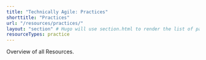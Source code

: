 ```yaml
---
title: "Technically Agile: Practices"
shorttitle: "Practices"
url: "/resources/practices/"
layout: "section" # Hugo will use section.html to render the list of pages
resourceTypes: practice
---
```


Overview of all Resources.

